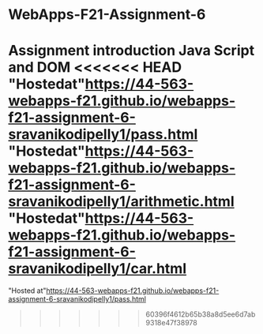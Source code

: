 # WebApps-F21-Assignment-6
Assignment introduction Java Script and DOM
<<<<<<< HEAD
"Hostedat"https://44-563-webapps-f21.github.io/webapps-f21-assignment-6-sravanikodipelly1/pass.html
"Hostedat"https://44-563-webapps-f21.github.io/webapps-f21-assignment-6-sravanikodipelly1/arithmetic.html
"Hostedat"https://44-563-webapps-f21.github.io/webapps-f21-assignment-6-sravanikodipelly1/car.html
=======
"Hosted at"https://44-563-webapps-f21.github.io/webapps-f21-assignment-6-sravanikodipelly1/pass.html
>>>>>>> 60396f4612b65b38a8d5ee6d7ab9318e47f38978

